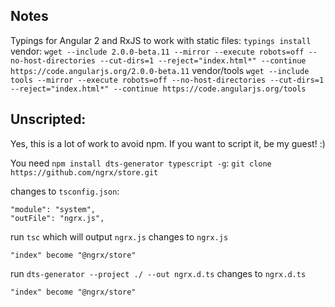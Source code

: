 
## Notes
Typings for Angular 2 and RxJS to work with static files:
`typings install`
vendor:
`wget --include 2.0.0-beta.11 --mirror --execute robots=off --no-host-directories --cut-dirs=1 --reject="index.html*" --continue https://code.angularjs.org/2.0.0-beta.11`
vendor/tools
`wget --include tools --mirror --execute robots=off --no-host-directories --cut-dirs=1 --reject="index.html*" --continue https://code.angularjs.org/tools`

## Unscripted:
Yes, this is a lot of work to avoid npm. If you want to script it, be my guest! :)

You need `npm install dts-generator typescript -g`:
`git clone https://github.com/ngrx/store.git`

changes to `tsconfig.json`:
```
"module": "system",
"outFile": "ngrx.js",
```

run `tsc` which will output `ngrx.js`
changes to `ngrx.js`
```
"index" become "@ngrx/store"
```

run `dts-generator --project ./ --out ngrx.d.ts`
changes to `ngrx.d.ts`
```
"index" become "@ngrx/store"
```